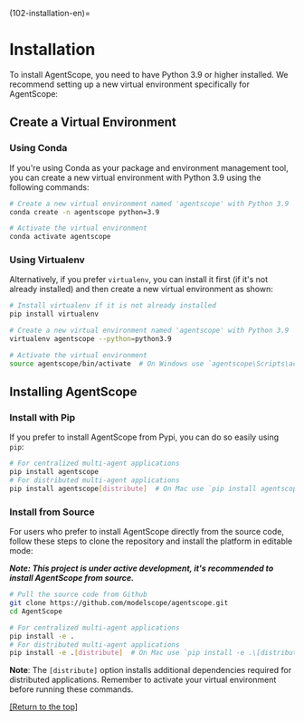 (102-installation-en)=

# Installation

To install AgentScope, you need to have Python 3.9 or higher installed. We recommend setting up a new virtual environment specifically for AgentScope:

## Create a Virtual Environment

### Using Conda

If you're using Conda as your package and environment management tool, you can create a new virtual environment with Python 3.9 using the following commands:

```bash
# Create a new virtual environment named 'agentscope' with Python 3.9
conda create -n agentscope python=3.9

# Activate the virtual environment
conda activate agentscope
```

### Using Virtualenv

Alternatively, if you prefer `virtualenv`, you can install it first (if it's not already installed) and then create a new virtual environment as shown:

```bash
# Install virtualenv if it is not already installed
pip install virtualenv

# Create a new virtual environment named 'agentscope' with Python 3.9
virtualenv agentscope --python=python3.9

# Activate the virtual environment
source agentscope/bin/activate  # On Windows use `agentscope\Scripts\activate`
```

## Installing AgentScope

### Install with Pip

If you prefer to install AgentScope from Pypi, you can do so easily using `pip`:

```bash
# For centralized multi-agent applications
pip install agentscope
# For distributed multi-agent applications
pip install agentscope[distribute]  # On Mac use `pip install agentscope\[distribute\]`
```

### Install from Source

For users who prefer to install AgentScope directly from the source code, follow these steps to clone the repository and install the platform in editable mode:

**_Note: This project is under active development, it's recommended to install AgentScope from source._**

```bash
# Pull the source code from Github
git clone https://github.com/modelscope/agentscope.git
cd AgentScope

# For centralized multi-agent applications
pip install -e .
# For distributed multi-agent applications
pip install -e .[distribute]  # On Mac use `pip install -e .\[distribute\]`
```

**Note**: The `[distribute]` option installs additional dependencies required for distributed applications. Remember to activate your virtual environment before running these commands.

[[Return to the top]](#102-installation-en)
